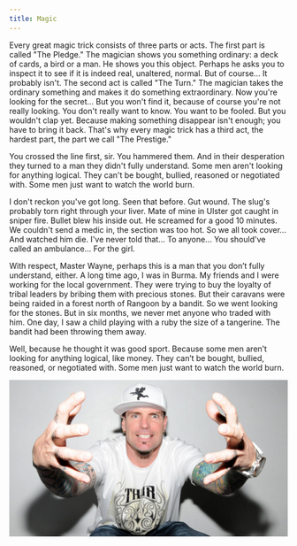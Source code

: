 ```yaml
---
title: Magic
---
```


Every great magic trick consists of three parts or acts. The first part is
called "The Pledge." The magician shows you something ordinary: a deck of cards,
a bird or a man. He shows you this object. Perhaps he asks you to inspect it to
see if it is indeed real, unaltered, normal. But of course... It probably isn't.
The second act is called "The Turn." The magician takes the ordinary something
and makes it do something extraordinary. Now you're looking for the secret...
But you won't find it, because of course you're not really looking. You don't
really want to know. You want to be fooled. But you wouldn't clap yet. Because
making something disappear isn't enough; you have to bring it back. That's why
every magic trick has a third act, the hardest part, the part we call "The
Prestige."

<div id="more"></div>

You crossed the line first, sir. You hammered them. And in their desperation they
turned to a man they didn't fully understand. Some men aren't looking for anything
logical. They can't be bought, bullied, reasoned or negotiated with. Some men just
want to watch the world burn.

I don't reckon you've got long. Seen that before. Gut wound. The slug's probably torn
right through your liver. Mate of mine in Ulster got caught in sniper fire.
Bullet blew his inside out. He screamed for a good 10 minutes. We couldn't send
a medic in, the section was too hot. So we all took cover... And watched him
die. I've never told that... To anyone... You should've called an ambulance...
For the girl.

With respect, Master Wayne, perhaps this is a man that you
don’t fully understand, either. A long time ago, I was in Burma. My friends and
I were working for the local government. They were trying to buy the loyalty of
tribal leaders by bribing them with precious stones. But their caravans were
being raided in a forest north of Rangoon by a bandit. So we went looking for
the stones. But in six months, we never met anyone who traded with him. One day,
I saw a child playing with a ruby the size of a tangerine. The bandit had been
throwing them away.

Well, because he thought it was good sport. Because
some men aren’t looking for anything logical, like money. They can’t be bought,
bullied, reasoned, or negotiated with. Some men just want to watch the world
burn.

![example image](/images/posts/default.jpg "An exemplary image")
